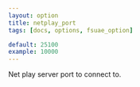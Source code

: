 ```yaml
---
layout: option
title: netplay_port
tags: [docs, options, fsuae_option]

default: 25100
example: 10000
---
```


Net play server port to connect to.
